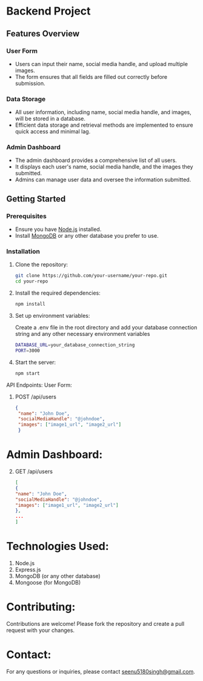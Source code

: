 # Backend Project

## Features Overview

### User Form
- Users can input their name, social media handle, and upload multiple images.
- The form ensures that all fields are filled out correctly before submission.

### Data Storage
- All user information, including name, social media handle, and images, will be stored in a database.
- Efficient data storage and retrieval methods are implemented to ensure quick access and minimal lag.

### Admin Dashboard
- The admin dashboard provides a comprehensive list of all users.
- It displays each user's name, social media handle, and the images they submitted.
- Admins can manage user data and oversee the information submitted.

## Getting Started

### Prerequisites
- Ensure you have [Node.js](https://nodejs.org/) installed.
- Install [MongoDB](https://www.mongodb.com/) or any other database you prefer to use.

### Installation

1. Clone the repository:
   ```sh
   git clone https://github.com/your-username/your-repo.git
   cd your-repo

2. Install the required dependencies:
   ```sh
   npm install
   
3. Set up environment variables:
   
    Create a .env file in the root directory and add your database connection string and any other necessary environment variables
   ```sh
   DATABASE_URL=your_database_connection_string
   PORT=3000

   
4. Start the server:
   ```sh
   npm start

   
API Endpoints: 
  User Form:

1. POST /api/users
   ```json
   {
    "name": "John Doe",
    "socialMediaHandle": "@johndoe",
    "images": ["image1_url", "image2_url"]
    }

# Admin Dashboard:

2. GET /api/users
    ```json
   [
   {
    "name": "John Doe",
    "socialMediaHandle": "@johndoe",
    "images": ["image1_url", "image2_url"]
   },
    ...
   ]


# Technologies Used:

1. Node.js
2. Express.js
3. MongoDB (or any other database)
4. Mongoose (for MongoDB)

# Contributing: 

Contributions are welcome! Please fork the repository and create a pull request with your changes.

# Contact: 

For any questions or inquiries, please contact seenu5180singh@gmail.com.
   
